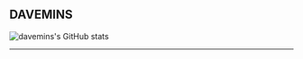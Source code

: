 ## DAVEMINS
![davemins's GitHub stats](https://github-readme-stats.vercel.app/api?username=davemins&theme=graywhite&show_icons=true)

---